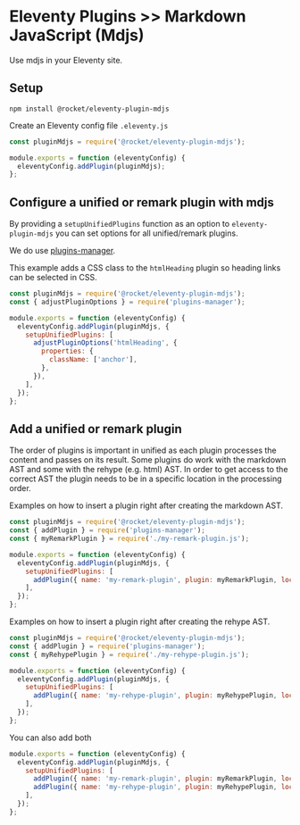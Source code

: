 # Eleventy Plugins >> Markdown JavaScript (Mdjs)

Use mdjs in your Eleventy site.

## Setup

```
npm install @rocket/eleventy-plugin-mdjs
```

Create an Eleventy config file `.eleventy.js`

```js
const pluginMdjs = require('@rocket/eleventy-plugin-mdjs');

module.exports = function (eleventyConfig) {
  eleventyConfig.addPlugin(pluginMdjs);
};
```

## Configure a unified or remark plugin with mdjs

By providing a `setupUnifiedPlugins` function as an option to `eleventy-plugin-mdjs` you can set options for all unified/remark plugins.

We do use [plugins-manager](../tools/plugins-manager.md).

This example adds a CSS class to the `htmlHeading` plugin so heading links can be selected in CSS.

```js
const pluginMdjs = require('@rocket/eleventy-plugin-mdjs');
const { adjustPluginOptions } = require('plugins-manager');

module.exports = function (eleventyConfig) {
  eleventyConfig.addPlugin(pluginMdjs, {
    setupUnifiedPlugins: [
      adjustPluginOptions('htmlHeading', {
        properties: {
          className: ['anchor'],
        },
      }),
    ],
  });
};
```

## Add a unified or remark plugin

The order of plugins is important in unified as each plugin processes the content and passes on its result.
Some plugins do work with the markdown AST and some with the rehype (e.g. html) AST. In order to get access to the correct AST the plugin needs to be in a specific location in the processing order.

Examples on how to insert a plugin right after creating the markdown AST.

```js
const pluginMdjs = require('@rocket/eleventy-plugin-mdjs');
const { addPlugin } = require('plugins-manager');
const { myRemarkPlugin } = require('./my-remark-plugin.js');

module.exports = function (eleventyConfig) {
  eleventyConfig.addPlugin(pluginMdjs, {
    setupUnifiedPlugins: [
      addPlugin({ name: 'my-remark-plugin', plugin: myRemarkPlugin, location: 'markdown' }),
    ],
  });
};
```

Examples on how to insert a plugin right after creating the rehype AST.

```js
const pluginMdjs = require('@rocket/eleventy-plugin-mdjs');
const { addPlugin } = require('plugins-manager');
const { myRehypePlugin } = require('./my-rehype-plugin.js');

module.exports = function (eleventyConfig) {
  eleventyConfig.addPlugin(pluginMdjs, {
    setupUnifiedPlugins: [
      addPlugin({ name: 'my-rehype-plugin', plugin: myRehypePlugin, location: 'remark2rehype' }),
    ],
  });
};
```

You can also add both

```js
module.exports = function (eleventyConfig) {
  eleventyConfig.addPlugin(pluginMdjs, {
    setupUnifiedPlugins: [
      addPlugin({ name: 'my-remark-plugin', plugin: myRemarkPlugin, location: 'markdown' }),
      addPlugin({ name: 'my-rehype-plugin', plugin: myRehypePlugin, location: 'remark2rehype' }),
    ],
  });
};
```
